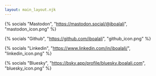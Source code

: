 ```yaml
---
layout: main_layout.njk
---
```


{% socials "Mastodon", "https://mastodon.social/@iboalali", "mastodon_icon.png" %}

{% socials "Github", "https://github.com/iboalali", "github_icon.png" %}

{% socials "Linkedin", "https://www.linkedin.com/in/iboalali/", "linkedin_icon.png" %}

{% socials "Bluesky", "https://bsky.app/profile/bluesky.iboalali.com", "bluesky_icon.png" %}
